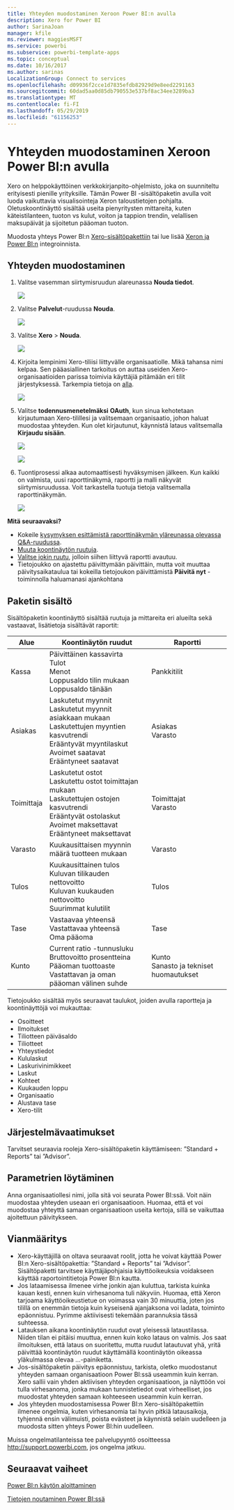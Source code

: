 ```yaml
---
title: Yhteyden muodostaminen Xeroon Power BI:n avulla
description: Xero for Power BI
author: SarinaJoan
manager: kfile
ms.reviewer: maggiesMSFT
ms.service: powerbi
ms.subservice: powerbi-template-apps
ms.topic: conceptual
ms.date: 10/16/2017
ms.author: sarinas
LocalizationGroup: Connect to services
ms.openlocfilehash: d09936f2cce1d7835efdb82929d9e8eed2291163
ms.sourcegitcommit: 60dad5aa0d85db790553e537bf8ac34ee3289ba3
ms.translationtype: MT
ms.contentlocale: fi-FI
ms.lasthandoff: 05/29/2019
ms.locfileid: "61156253"
---
```

# <a name="connect-to-xero-with-power-bi"></a>Yhteyden muodostaminen Xeroon Power BI:n avulla
Xero on helppokäyttöinen verkkokirjanpito-ohjelmisto, joka on suunniteltu erityisesti pienille yrityksille. Tämän Power BI -sisältöpaketin avulla voit luoda vaikuttavia visualisointeja Xeron taloustietojen pohjalta. Oletuskoontinäyttö sisältää useita pienyritysten mittareita, kuten käteistilanteen, tuoton vs kulut, voiton ja tappion trendin, velallisen maksupäivät ja sijoitetun pääoman tuoton.

Muodosta yhteys Power BI:n [Xero-sisältöpakettiin](https://app.powerbi.com/getdata/services/xero) tai lue lisää [Xeron ja Power BI:n](https://help.xero.com/Power-BI) integroinnista.

## <a name="how-to-connect"></a>Yhteyden muodostaminen
1. Valitse vasemman siirtymisruudun alareunassa **Nouda tiedot**.
   
   ![](media/service-connect-to-xero/getdata.png)
2. Valitse **Palvelut**-ruudussa **Nouda**.
   
   ![](media/service-connect-to-xero/services.png)
3. Valitse **Xero** \> **Nouda**.
   
   ![](media/service-connect-to-xero/connect.png)
4. Kirjoita lempinimi Xero-tiliisi liittyvälle organisaatiolle. Mikä tahansa nimi kelpaa. Sen pääasiallinen tarkoitus on auttaa useiden Xero-organisaatioiden parissa toimivia käyttäjiä pitämään eri tilit järjestyksessä. Tarkempia tietoja on [alla](#FindingParams).
   
   ![](media/service-connect-to-xero/params.png)
5. Valitse **todennusmenetelmäksi** **OAuth**, kun sinua kehotetaan kirjautumaan Xero-tilillesi ja valitsemaan organisaatio, johon haluat muodostaa yhteyden. Kun olet kirjautunut, käynnistä lataus valitsemalla **Kirjaudu sisään**.
   
    ![](media/service-connect-to-xero/creds.png)
   
    ![](media/service-connect-to-xero/creds2.png)
6. Tuontiprosessi alkaa automaattisesti hyväksymisen jälkeen. Kun kaikki on valmista, uusi raporttinäkymä, raportti ja malli näkyvät siirtymisruudussa. Voit tarkastella tuotuja tietoja valitsemalla raporttinäkymän.
   
     ![](media/service-connect-to-xero/dashboard.png)

**Mitä seuraavaksi?**

* Kokeile [kysymyksen esittämistä raporttinäkymän yläreunassa olevassa Q&A-ruudussa](consumer/end-user-q-and-a.md).
* [Muuta koontinäytön ruutuja](service-dashboard-edit-tile.md).
* [Valitse jokin ruutu](consumer/end-user-tiles.md), jolloin siihen liittyvä raportti avautuu.
* Tietojoukko on ajastettu päivittymään päivittäin, mutta voit muuttaa päivitysaikataulua tai kokeilla tietojoukon päivittämistä **Päivitä nyt** -toiminnolla haluamanasi ajankohtana

## <a name="whats-included"></a>Paketin sisältö
Sisältöpaketin koontinäyttö sisältää ruutuja ja mittareita eri alueilta sekä vastaavat, lisätietoja sisältävät raportit:  

| Alue | Koontinäytön ruudut | Raportti |
| --- | --- | --- |
| Kassa |Päivittäinen kassavirta <br>Tulot <br>Menot <br>Loppusaldo tilin mukaan <br>Loppusaldo tänään |Pankkitilit |
| Asiakas |Laskutetut myynnit <br>Laskutetut myynnit asiakkaan mukaan <br>Laskutettujen myyntien kasvutrendi <br>Erääntyvät myyntilaskut <br>Avoimet saatavat <br>Erääntyneet saatavat |Asiakas <br>Varasto |
| Toimittaja |Laskutetut ostot <br>Laskutettu ostot toimittajan mukaan <br>Laskutettujen ostojen kasvutrendi <br> Erääntyvät ostolaskut <br>Avoimet maksettavat <br>Erääntyneet maksettavat |Toimittajat <br>Varasto |
| Varasto |Kuukausittaisen myynnin määrä tuotteen mukaan |Varasto |
| Tulos |Kuukausittainen tulos <br>Kuluvan tilikauden nettovoitto <br>Kuluvan kuukauden nettovoitto <br>Suurimmat kulutilit |Tulos |
| Tase |Vastaavaa yhteensä <br>Vastattavaa yhteensä <br>Oma pääoma |Tase |
| Kunto |Current ratio -tunnusluku <br>Bruttovoitto prosentteina <br> Pääoman tuottoaste <br>Vastattavan ja oman pääoman välinen suhde |Kunto <br>Sanasto ja tekniset huomautukset |

Tietojoukko sisältää myös seuraavat taulukot, joiden avulla raportteja ja koontinäyttöjä voi mukauttaa:  

* Osoitteet  
* Ilmoitukset  
* Tiliotteen päiväsaldo  
* Tiliotteet  
* Yhteystiedot  
* Kululaskut  
* Laskurivinimikkeet  
* Laskut  
* Kohteet  
* Kuukauden loppu  
* Organisaatio  
* Alustava tase  
* Xero-tilit

## <a name="system-requirements"></a>Järjestelmävaatimukset
Tarvitset seuraavia rooleja Xero-sisältöpaketin käyttämiseen: ”Standard + Reports” tai ”Advisor”.

<a name="FindingParams"></a>

## <a name="finding-parameters"></a>Parametrien löytäminen
Anna organisaatiollesi nimi, jolla sitä voi seurata Power BI:ssä. Voit näin muodostaa yhteyden useaan eri organisaatioon. Huomaa, että et voi muodostaa yhteyttä samaan organisaatioon useita kertoja, sillä se vaikuttaa ajoitettuun päivitykseen.   

## <a name="troubleshooting"></a>Vianmääritys
* Xero-käyttäjillä on oltava seuraavat roolit, jotta he voivat käyttää Power BI:n Xero-sisältöpakettia: ”Standard + Reports” tai ”Advisor”. Sisältöpaketti tarvitsee käyttäjäpohjaisia käyttöoikeuksia voidakseen käyttää raportointitietoja Power BI:n kautta.  
* Jos lataamisessa ilmenee virhe jonkin ajan kuluttua, tarkista kuinka kauan kesti, ennen kuin virhesanoma tuli näkyviin. Huomaa, että Xeron tarjoama käyttöoikeustietue on voimassa vain 30 minuuttia, joten jos tilillä on enemmän tietoja kuin kyseisenä ajanjaksona voi ladata, toiminto epäonnistuu. Pyrimme aktiivisesti tekemään parannuksia tässä suhteessa.
* Latauksen aikana koontinäytön ruudut ovat yleisessä lataustilassa. Niiden tilan ei pitäisi muuttua, ennen kuin koko lataus on valmis. Jos saat ilmoituksen, että lataus on suoritettu, mutta ruudut latautuvat yhä, yritä päivittää koontinäytön ruudut käyttämällä koontinäytön oikeassa yläkulmassa olevaa ...-painiketta.
* Jos-sisältöpaketin päivitys epäonnistuu, tarkista, oletko muodostanut yhteyden samaan organisaatioon Power BI:ssä useammin kuin kerran. Xero sallii vain yhden aktiivisen yhteyden organisaatioon, ja näyttöön voi tulla virhesanoma, jonka mukaan tunnistetiedot ovat virheelliset, jos muodostat yhteyden samaan kohteeseen useammin kuin kerran.  
* Jos yhteyden muodostamisessa Power BI:n Xero-sisältöpakettiin ilmenee ongelmia, kuten virhesanomia tai hyvin pitkiä latausaikoja, tyhjennä ensin välimuisti, poista evästeet ja käynnistä selain uudelleen ja muodosta sitten yhteys Power BI:hin uudelleen.  

Muissa ongelmatilanteissa tee palvelupyyntö osoitteessa http://support.powerbi.com, jos ongelma jatkuu.

## <a name="next-steps"></a>Seuraavat vaiheet
[Power BI:n käytön aloittaminen](service-get-started.md)

[Tietojen noutaminen Power BI:ssä](service-get-data.md)

